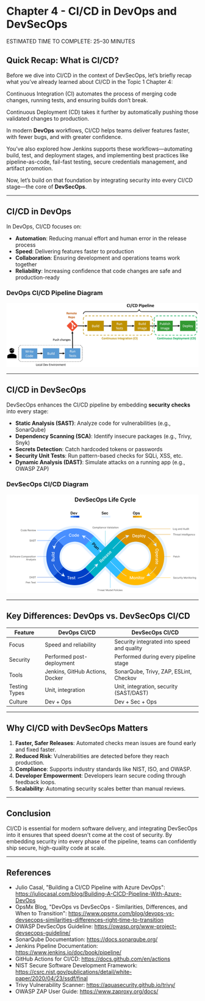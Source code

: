 # Chapter 4 - CI/CD in DevOps and DevSecOps

<div class="time-pill">ESTIMATED TIME TO COMPLETE: 25–30 MINUTES</div>

## Quick Recap: What is CI/CD?

Before we dive into CI/CD in the context of DevSecOps, let’s briefly recap what you’ve already learned about CI/CD in the Topic 1 Chapter 4:

Continuous Integration (CI) automates the process of merging code changes, running tests, and ensuring builds don’t break.

Continuous Deployment (CD) takes it further by automatically pushing those validated changes to production.

In modern **DevOps** workflows, CI/CD helps teams deliver features faster, with fewer bugs, and with greater confidence.

You’ve also explored how Jenkins supports these workflows—automating build, test, and deployment stages, and implementing best practices like pipeline-as-code, fail-fast testing, secure credentials management, and artifact promotion.

Now, let’s build on that foundation by integrating security into every CI/CD stage—the core of **DevSecOps**.


---

## CI/CD in DevOps

In DevOps, CI/CD focuses on:

- **Automation**: Reducing manual effort and human error in the release process
- **Speed**: Delivering features faster to production
- **Collaboration**: Ensuring development and operations teams work together
- **Reliability**: Increasing confidence that code changes are safe and production-ready


### DevOps CI/CD Pipeline Diagram

![pipeline](assets/ci-cd-pipeline.jpg)

---

## CI/CD in DevSecOps

DevSecOps enhances the CI/CD pipeline by embedding **security checks** into every stage:

- **Static Analysis (SAST)**: Analyze code for vulnerabilities (e.g., SonarQube)
- **Dependency Scanning (SCA)**: Identify insecure packages (e.g., Trivy, Snyk)
- **Secrets Detection**: Catch hardcoded tokens or passwords
- **Security Unit Tests**: Run pattern-based checks for SQLi, XSS, etc.
- **Dynamic Analysis (DAST)**: Simulate attacks on a running app (e.g., OWASP ZAP)

### DevSecOps CI/CD Diagram

![devsecops](assets/devsecops.png)

---

## Key Differences: DevOps vs. DevSecOps CI/CD

|Feature|DevOps CI/CD|DevSecOps CI/CD|
|---|---|---|
|Focus|Speed and reliability|Security integrated into speed and quality|
|Security|Performed post-deployment|Performed during every pipeline stage|
|Tools|Jenkins, GitHub Actions, Docker|SonarQube, Trivy, ZAP, ESLint, Checkov|
|Testing Types|Unit, integration|Unit, integration, security (SAST/DAST)|
|Culture|Dev + Ops|Dev + Sec + Ops|

---

## Why CI/CD with DevSecOps Matters

1. **Faster, Safer Releases**: Automated checks mean issues are found early and fixed faster.
2. **Reduced Risk**: Vulnerabilities are detected before they reach production.
3. **Compliance**: Supports industry standards like NIST, ISO, and OWASP.
4. **Developer Empowerment**: Developers learn secure coding through feedback loops.
5. **Scalability**: Automating security scales better than manual reviews.


---

## Conclusion

CI/CD is essential for modern software delivery, and integrating DevSecOps into it ensures that speed doesn't come at the cost of security. By embedding security into every phase of the pipeline, teams can confidently ship secure, high-quality code at scale.

---

## References

- Julio Casal, "Building a CI/CD Pipeline with Azure DevOps": https://juliocasal.com/blog/Building-A-CICD-Pipeline-With-Azure-DevOps
- OpsMx Blog, "DevOps vs DevSecOps - Similarities, Differences, and When to Transition": https://www.opsmx.com/blog/devops-vs-devsecops-similarities-differences-right-time-to-transition
- OWASP DevSecOps Guideline: https://owasp.org/www-project-devsecops-guideline/
- SonarQube Documentation: https://docs.sonarqube.org/
- Jenkins Pipeline Documentation: https://www.jenkins.io/doc/book/pipeline/
- GitHub Actions for CI/CD: https://docs.github.com/en/actions
- NIST Secure Software Development Framework: https://csrc.nist.gov/publications/detail/white-paper/2020/04/23/ssdf/final
- Trivy Vulnerability Scanner: https://aquasecurity.github.io/trivy/
- OWASP ZAP User Guide: https://www.zaproxy.org/docs/